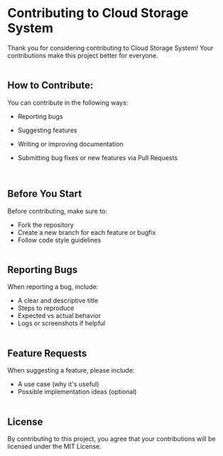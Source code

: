 
# Contributing to Cloud Storage System

Thank you for considering contributing to Cloud Storage System! Your contributions make this project better for everyone.
<br><br>

## How to Contribute:
You can contribute in the following ways:
- Reporting bugs
- Suggesting features
- Writing or improving documentation
- Submitting bug fixes or new features via Pull Requests

  <br>
## Before You Start
Before contributing, make sure to:
- Fork the repository
- Create a new branch for each feature or bugfix
- Follow code style guidelines
  <br><br>

## Reporting Bugs
When reporting a bug, include:
- A clear and descriptive title
- Steps to reproduce
- Expected vs actual behavior
- Logs or screenshots if helpful
<br><br>

## Feature Requests
When suggesting a feature, please include:
- A use case (why it's useful)
- Possible implementation ideas (optional)
<br><br>

## License
By contributing to this project, you agree that your contributions will be licensed under the MIT License.



